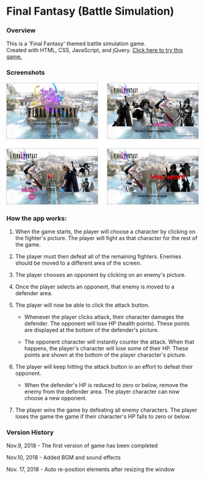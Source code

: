# Final Fantasy (Battle Simulation)

### Overview

This is a 'Final Fantasy' themed battle simulation game.  
Created with HTML, CSS, JavaScript, and jQuery.  [Click here to try this game.](https://cre8dev.github.io/unit-4-game/)

### Screenshots

![Alt text](./assets/images/screenshots.jpg "Screensshots")

### How the app works:

1. When the game starts, the player will choose a character by clicking on the fighter's picture. The player will fight as that character for the rest of the game.

2. The player must then defeat all of the remaining fighters. Enemies should be moved to a different area of the screen.

3. The player chooses an opponent by clicking on an enemy's picture.

4. Once the player selects an opponent, that enemy is moved to a defender area.

5. The player will now be able to click the attack button.

   * Whenever the player clicks attack, their character damages the defender. The opponent will lose HP (health points). These points are displayed at the bottom of the defender's picture.
   
   * The opponent character will instantly counter the attack. When that happens, the player's character will lose some of their HP. These points are shown at the bottom of the player character's picture.

6. The player will keep hitting the attack button in an effort to defeat their opponent.

   * When the defender's HP is reduced to zero or below, remove the enemy from the defender area. The player character can now choose a new opponent.

7. The player wins the game by defeating all enemy characters. The player loses the game the game if their character's HP falls to zero or below.

### Version History

Nov.9, 2018 - The first version of game has been completed

Nov.10, 2018 - Added BGM and sound effects

Nov. 17, 2018 - Auto re-position elements after resizing the window
